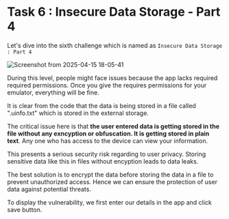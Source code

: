 # Task 6 : Insecure Data Storage - Part 4 

Let's dive into the sixth challenge which is named as `Insecure Data Storage : Part 4`

![Screenshot from 2025-04-15 18-05-41](https://github.com/user-attachments/assets/648bb133-bd24-4e51-b35b-f587c2f8aab3)

During this level, people might face issues because the app lacks required required permissions. Once you give the requires permissions for your emulator, everything will be fine.

It is clear from the code that the data is being stored in a file called ".uinfo.txt" which is stored in the external storage.

The critical issue here is that **the user entered data is getting stored in the file without any exncyption or obfuscation. It is getting stored in plain text**. Any one who has access to the device can view your information.

This presents a serious security risk regarding to user privacy. Storing sensitive data like this in files without encyption leads to data leaks.

The best solution is to encrypt the data before storing the data in a file to prevent unauthorized access. Hence we can ensure the protection of user data against potential threats.

To display the vulnerability, we first enter our details in the app and click save button.
